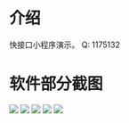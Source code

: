 # 介绍
快接口小程序演示。
Q: 1175132

# 软件部分截图
![](https://github.com/cyobason/wechat-k86.cn/blob/main/screenshot/1.jpeg)
![](https://github.com/cyobason/wechat-k86.cn/blob/main/screenshot/2.jpeg)
![](https://github.com/cyobason/wechat-k86.cn/blob/main/screenshot/3.jpeg)
![](https://github.com/cyobason/wechat-k86.cn/blob/main/screenshot/4.jpeg)
![](https://github.com/cyobason/wechat-k86.cn/blob/main/screenshot/5.jpeg)
